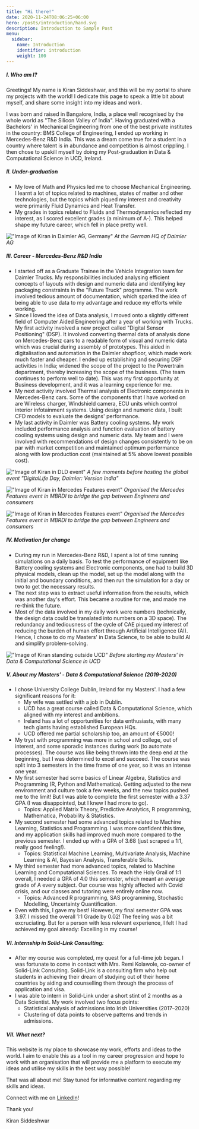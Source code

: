 ```yaml
---
title: "Hi there!"
date: 2020-11-24T08:06:25+06:00
hero: /posts/introduction/hand.svg
description: Introduction to Sample Post
menu:
  sidebar:
    name: Introduction
    identifier: introduction
    weight: 100
---
```


##### I. Who am I?
Greetings! My name is Kiran Siddeshwar, and this will be my portal to share my projects with the world! I dedicate this page to speak a little bit about myself, and share some insight into my ideas and work.

I was born and raised in Bangalore, India, a place well recognised by the whole world as "The Silicon Valley of India". Having graduated with a Bachelors' in Mechanical Engineering from one of the best private institutes in the country: BMS College of Engineering, I ended up working in Mercedes-Benz R&D India. This was a dream come true for a student in a country where talent is in abundance and competition is almost crippling. I then chose to upskill myself by doing my Post-graduation in Data & Computational Science in UCD, Ireland.


##### II. Under-graduation
- My love of Math and Physics led me to choose Mechanical Engineering. I learnt a lot of topics related to machines, states of matter and other technologies, but the topics which piqued my interest and creativity were primarily Fluid Dynamics and Heat Transfer.
- My grades in topics related to Fluids and Thermodynamics reflected my interest, as I scored excellent grades (a minimum of A-). This helped shape my future career, which fell in place pretty well.


!["Image of Kiran in Daimler AG, Germany"](./images/img01.JPG)
*At the German HQ of Daimler AG*


##### III. Career - Mercedes-Benz R&D India
- I started off as a Graduate Trainee in the Vehicle Integration team for Daimler Trucks. My responsibilities included analysing efficient concepts of layouts with design and numeric data and identifying key packaging constraints in the "Future Truck" programme. The work involved tedious amount of documentation, which sparked the idea of being able to use data to my advantage and reduce my efforts while working.
- Since I loved the idea of Data analysis, I moved onto a slightly different field of Computer Aided Engineering after a year of working with Trucks. My first activity involved a new project called "Digital Sensor Positioning" (DSP). It involved converting thermal data of analysis done on Mercedes-Benz cars to a readable form of visual and numeric data which was crucial during assembly of prototypes. This aided in digitalisation and automation in the Daimler shopfloor, which made work much faster and cheaper. I ended up establishing and securing DSP activities in India; widened the scope of the project to the Powertrain department, thereby increasing the scope of the business. (The team continues to perform well to date). This was my first opportunity at Business development, and it was a learning experience for me.
- My next activity involved Thermal analysis of Electronic components in Mercedes-Benz cars. Some of the components that I have worked on are Wireless charger, Windshield camera, ECU units which control interior infotainment systems. Using design and numeric data, I built CFD models to evaluate the designs' performance.
- My last activity in Daimler was Battery cooling systems. My work included performance analysis and function evaluation of battery cooling systems using design and numeric data. My team and I were involved with recommendations of design changes consistently to be on par with market competition and maintained optimum performance along with low production cost (maintained at 5% above lowest possible cost).

!["Image of Kiran in DLD event"](./images/img02.JPG)
*A few moments before hosting the global event "DigitalLife Day, Daimler: Version India"*

!["Image of Kiran in Mercedes Features event"](./images/img03.jpg)
*Organised the Mercedes Features event in MBRDI to bridge the gap between Engineers and consumers*

!["Image of Kiran in Mercedes Features event"](./images/img04.JPG)
*Organised the Mercedes Features event in MBRDI to bridge the gap between Engineers and consumers*

##### IV. Motivation for change
- During my run in Mercedes-Benz R&D, I spent a lot of time running simulations on a daily basis. To test the performance of equipment like Battery cooling systems and Electronic components, one had to build 3D physical models, clean up the model, set up the model along with the initial and boundary conditions, and then run the simulation for a day or two to get the necessary results.
- The next step was to extract useful information from the results, which was another day's effort. This became a routine for me, and made me re-think the future.
- Most of the data involved in my daily work were numbers (technically, the design data could be translated into numbers on a 3D space). The redundancy and tediousness of the cycle of CAE piqued my interest of reducing the burden of human effort through Artificial Intelligence (AI). Hence, I chose to do my Masters' in Data Science, to be able to build AI and simplify problem-solving.

!["Image of Kiran standing outside UCD"](./images/img05.jpg)
*Before starting my Masters' in Data & Computational Science in UCD*

##### V. About my Masters' - Data & Computational Science (2019-2020)
- I chose University College Dublin, Ireland for my Masters'. I had a few significant reasons for it:
  - My wife was settled with a job in Dublin.
  - UCD has a great course called Data & Computational Science, which aligned with my interest and ambitions.
  - Ireland has a lot of opportunities for data enthusiasts, with many tech giants having established European HQs.
  - UCD offered me partial scholarship too, an amount of €5000!
- My tryst with programming was more in school and college, out of interest, and some sporadic instances during work (to automate processes). The course was like being thrown into the deep end at the beginning, but I was determined to excel and succeed. The course was split into 3 semesters in the time frame of one year, so it was an intense one year.
- My first semester had some basics of Linear Algebra, Statistics and Programming (R, Python and Mathematica). Getting adjusted to the new environment and culture took a few weeks, and the new topics pushed me to the limit! But I was able to complete the first semester with a 3.37 GPA (I was disappointed, but I knew I had more to go).
  - Topics: Applied Matrix Theory, Predictive Analytics, R programming, Mathematica, Probability & Statistics.
- My second semester had some advanced topics related to Machine Learning, Statistics and Programming. I was more confident this time, and my application skills had improved much more compared to the previous semester. I ended up with a GPA of 3.68 (just scraped a 1:1, really good feeling!).
  - Topics: Statistical Machine Learning, Multivariate Analysis, Machine Learning & AI, Bayesian Analysis, Transferable Skills.
- My third semester had more advanced topics, related to Machine Learning and Computational Sciences. To reach the Holy Grail of 1:1 overall, I needed a GPA of 4.0 this semester, which meant an average grade of A every subject. Our course was highly affected with Covid crisis, and our classes and tutoring were entirely online now.
  - Topics: Advanced R programming, SAS programming, Stochastic Modelling, Uncertainty Quantification.
- Even with this, I gave my best! However, my final semester GPA was 3.97. I missed the overall 1:1 Grade by 0.02! The feeling was a bit excruciating. But for a person with less relevant experience, I felt I had achieved my goal already: Excelling in my course!

##### VI. Internship in Solid-Link Consulting:
- After my course was completed, my quest for a full-time job began. I was fortunate to come in contact with Mrs. Remi Kolawole, co-owner of Solid-Link Consulting. Solid-Link is a consulting firm who help out students in achieving their dream of studying out of their home countries by aiding and counselling them through the process of application and visa.
- I was able to intern in Solid-Link under a short stint of 2 months as a Data Scientist. My work involved two focus points:
  - Statistical analysis of admissions into Irish Universities (2017–2020)
  - Clustering of data points to observe patterns and trends in admissions.

##### VII. What next?
This website is my place to showcase my work, efforts and ideas to the world. I aim to enable this as a tool in my career progression and hope to work with an organisation that will provide me a platform to execute my ideas and utilise my skills in the best way possible!

That was all about me! Stay tuned for informative content regarding my skills and ideas.

Connect with me on [LinkedIn](https://www.linkedin.com/in/kiran-siddeshwar)!

Thank you!

Kiran Siddeshwar
